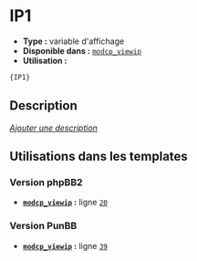 # IP1
* __Type :__ variable d'affichage
* __Disponible dans :__ [`modcp_viewip`](../tpl/var/modcp_viewip.md#readme)
* __Utilisation :__

```html
{IP1}
```

## Description
[*Ajouter une description*](https://fa-tvars.appspot.com/var/IP1)

## Utilisations dans les templates

### Version phpBB2
* __[`modcp_viewip`](../tpl/var/modcp_viewip.md#readme) :__ ligne [`20`](../tpl/src/subsilver/modcp_viewip.tpl#L20)

### Version PunBB
* __[`modcp_viewip`](../tpl/var/modcp_viewip.md#readme) :__ ligne [`39`](../tpl/src/punbb/modcp_viewip.tpl#L39)